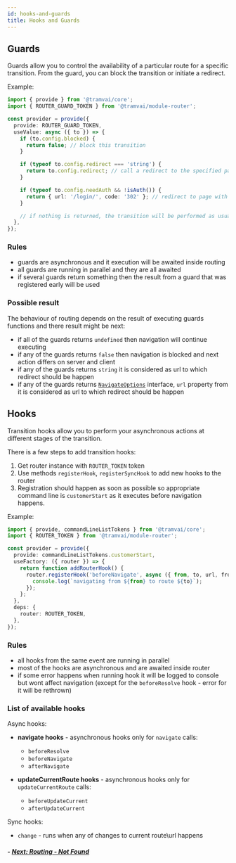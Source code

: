 ```yaml
---
id: hooks-and-guards
title: Hooks and Guards
---
```


## Guards

Guards allow you to control the availability of a particular route for a specific transition. From the guard, you can block the transition or initiate a redirect.

Example:

```ts
import { provide } from '@tramvai/core';
import { ROUTER_GUARD_TOKEN } from '@tramvai/module-router';

const provider = provide({
  provide: ROUTER_GUARD_TOKEN,
  useValue: async ({ to }) => {
    if (to.config.blocked) {
      return false; // block this transition
    }

    if (typeof to.config.redirect === 'string') {
      return to.config.redirect; // call a redirect to the specified page
    }

    if (typeof to.config.needAuth && !isAuth()) {
      return { url: '/login/', code: '302' }; // redirect to page with NavigateOptions
    }

    // if nothing is returned, the transition will be performed as usual
  },
});
```

### Rules

- guards are asynchronous and it execution will be awaited inside routing
- all guards are running in parallel and they are all awaited
- if several guards return something then the result from a guard that was registered early will be used

### Possible result

The behaviour of routing depends on the result of executing guards functions and there result might be next:

- if all of the guards returns `undefined` then navigation will continue executing
- if any of the guards returns `false` then navigation is blocked and next action differs on server and client
- if any of the guards returns `string` it is considered as url to which redirect should be happen
- if any of the guards returns [`NavigateOptions`](03-features/07-routing/04-links-and-navigation.md#navigateoptions) interface, `url` property from it is considered as url to which redirect should be happen

## Hooks

Transition hooks allow you to perform your asynchronous actions at different stages of the transition.

There is a few steps to add transition hooks:

1. Get router instance with `ROUTER_TOKEN` token
2. Use methods `registerHook`, `registerSyncHook` to add new hooks to the router
3. Registration should happen as soon as possible so appropriate command line is `customerStart` as it executes before navigation happens.

Example:

```ts
import { provide, commandLineListTokens } from '@tramvai/core';
import { ROUTER_TOKEN } from '@tramvai/module-router';

const provider = provide({
  provide: commandLineListTokens.customerStart,
  useFactory: ({ router }) => {
    return function addRouterHook() {
      router.registerHook('beforeNavigate', async ({ from, to, url, fromUrl }) => {
        console.log(`navigating from ${from} to route ${to}`);
      });
    };
  },
  deps: {
    router: ROUTER_TOKEN,
  },
});
```

### Rules

- all hooks from the same event are running in parallel
- most of the hooks are asynchronous and are awaited inside router
- if some error happens when running hook it will be logged to console but wont affect navigation (except for the `beforeResolve` hook - error for it will be rethrown)

### List of available hooks

Async hooks:

- **navigate hooks** - asynchronous hooks only for `navigate` calls:

  - `beforeResolve`
  - `beforeNavigate`
  - `afterNavigate`

- **updateCurrentRoute hooks** - asynchronous hooks only for `updateCurrentRoute` calls:

  - `beforeUpdateCurrent`
  - `afterUpdateCurrent`

Sync hooks:

- `change` - runs when any of changes to current route\url happens

##### - [Next: Routing - Not Found](03-features/07-routing/06-not-found.md)
